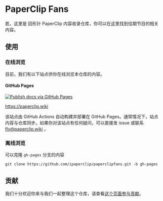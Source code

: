 # PaperClip Fans

氦，这里是 回形针 PaperClip 内容收录仓库，你可以在这里找到往期节目的相关内容。

## 使用

### 在线浏览

目前，我们有以下站点供你在线浏览本仓库的内容。

#### GitHub Pages

[![Publish docs via GitHub Pages](https://github.com/ipaperclip/paperclipfans/actions/workflows/main.yml/badge.svg)](https://github.com/ipaperclip/paperclipfans/actions/workflows/main.yml)

<https://paperclip.wiki>

该站点由 GitHub Actions 自动构建并部署在 GitHub Pages。通常情况下，站点内容与仓库同步。如果你对该站点有任何疑问，可以直接发 issue 或联系 fly@paperclip.wiki 。

### 离线浏览

可以克隆 `gh-pages` 分支的内容

```
git clone https://github.com/ipaperclip/paperclipfans.git -b gh-pages
```

## 贡献

我们十分欢迎你来与我们一起整理这个仓库，请查看[这个页面参与贡献](https://paperclip.wiki/contribution/)。
